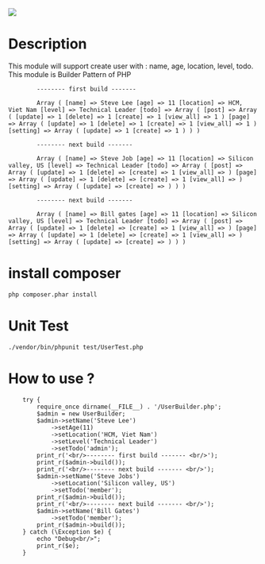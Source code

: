 <a href="https://travis-ci.org/github/steveleetn91/php-user-pattern">
<img src="https://travis-ci.org/steveleetn91/php-user-pattern.svg?branch=master">
</a>

# Description
 This module will support create user with : name, age, location, level, todo. This module is Builder Pattern of PHP

            -------- first build -------

            Array ( [name] => Steve Lee [age] => 11 [location] => HCM, Viet Nam [level] => Technical Leader [todo] => Array ( [post] => Array ( [update] => 1 [delete] => 1 [create] => 1 [view_all] => 1 ) [page] => Array ( [update] => 1 [delete] => 1 [create] => 1 [view_all] => 1 ) [setting] => Array ( [update] => 1 [create] => 1 ) ) )

            -------- next build -------

            Array ( [name] => Steve Job [age] => 11 [location] => Silicon valley, US [level] => Technical Leader [todo] => Array ( [post] => Array ( [update] => 1 [delete] => [create] => 1 [view_all] => ) [page] => Array ( [update] => 1 [delete] => [create] => 1 [view_all] => ) [setting] => Array ( [update] => [create] => ) ) )

            -------- next build -------

            Array ( [name] => Bill gates [age] => 11 [location] => Silicon valley, US [level] => Technical Leader [todo] => Array ( [post] => Array ( [update] => 1 [delete] => [create] => 1 [view_all] => ) [page] => Array ( [update] => 1 [delete] => [create] => 1 [view_all] => ) [setting] => Array ( [update] => [create] => ) ) )

# install composer 
<code>php composer.phar install</code>

# Unit Test 

<code>./vendor/bin/phpunit test/UserTest.php</code>

# How to use ? 

        try {
            require_once dirname(__FILE__) . '/UserBuilder.php';
            $admin = new UserBuilder;
            $admin->setName('Steve Lee')
                ->setAge(11)
                ->setLocation('HCM, Viet Nam')
                ->setLevel('Technical Leader')
                ->setTodo('admin');
            print_r('<br/>-------- first build ------- <br/>');
            print_r($admin->build());
            print_r('<br/>-------- next build ------- <br/>');
            $admin->setName('Steve Jobs')
                ->setLocation('Silicon valley, US')
                ->setTodo('member');
            print_r($admin->build());
            print_r('<br/>-------- next build ------- <br/>');
            $admin->setName('Bill Gates')
                ->setTodo('member');
            print_r($admin->build());
        } catch (\Exception $e) {
            echo "Debug<br/>";
            print_r($e);
        }

